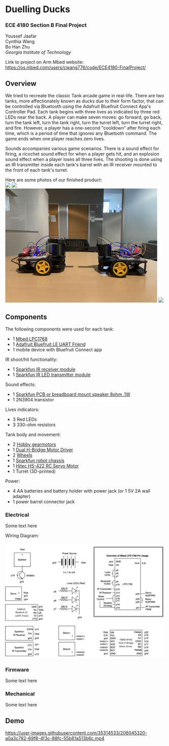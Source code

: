 # Duelling Ducks

### ECE 4180 Section B Final Project
Youssef Jaafar  
Cynthia Wang  
Bo Han Zhu  
_Georgia Institute of Technology_

Link to project on Arm Mbed website: https://os.mbed.com/users/cwang776/code/ECE4180-FinalProject/

## Overview
We tried to recreate the classic Tank arcade game in real-life. There are two tanks, more affectionately known as ducks due to their form factor, that can be controlled via Bluetooth using the Adafruit Bluefruit Connect App's Controller Pad. Each tank begins with three lives as indicated by three red LEDs near the back. A player can make seven moves: go forward, go back, turn the tank left, turn the tank right, turn the turret left, turn the turret right, and fire. However, a player has a one-second "cooldown" after firing each time, which is a period of time that ignores any Bluetooth command. The game ends when one player reaches zero lives.  

Sounds accompanies various game scenarios. There is a sound effect for firing, a ricochet sound effect for when a player gets hit, and an explosion sound effect when a player loses all three lives. The shooting is done using an IR transmitter inside each tank's barrel with an IR receiver mounted to the front of each tank's turret. 

Here are some photos of our finished product:  
<img src="Photos/IMG_6380.JPG" width="480">
<img src="Photos/IMG_6382.JPG" width="480">
<img src="Photos/IMG_6383.JPG" width="480">
<img src="Photos/IMG_6384.JPG" width="480">

## Components
The following components were used for each tank:

- 1 [Mbed LPC1768](https://os.mbed.com/platforms/mbed-LPC1768/)
- 1 [Adafruit Bluefruit LE UART Friend](https://www.adafruit.com/product/2479?gclid=Cj0KCQiA7bucBhCeARIsAIOwr--sDuDQVRnRd3sgezZCvbNOrAnr7G2PPKtOtwX-HREZRmz5-t_w148aAn5yEALw_wcB)
- 1 mobile device with Bluefruit Connect app

IR shoot/hit functionality:
- 1 [Sparkfun IR receiver module](https://www.sparkfun.com/products/retired/8554)
- 1 [Sparkfun IR LED transmitter module](https://www.sparkfun.com/products/retired/10732)

Sound effects:
- 1 [Sparkfun PCB or breadboard mount speaker 8ohm .1W](https://www.sparkfun.com/products/11089)
- 1 2N3904 transistor

Lives indicators:
- 3 Red LEDs
- 3 330-ohm resistors

Tank body and movement:
- 2 [Hobby gearmotors](https://www.sparkfun.com/products/13302)
- 1 [Dual H-Bridge Motor Driver](https://www.sparkfun.com/products/14451)
- 2 [Wheels](https://www.sparkfun.com/products/13259)
- 1 [Sparkfun robot chassis](https://www.sparkfun.com/products/13301)
- 1 [Hitec HS-422 RC Servo Motor](https://hitecrcd.com/products/servos/analog/sport-2/hs-422/product)
- 1 Turret (3D-printed)

Power:
- 4 AA batteries and battery holder with power jack (or 1 5V 2A wall adapter)
- 1 power barrel connector jack

### Electrical
Some text here

Wiring Diagram:

![schematic](Photos/schematic.png)

### Firmware
Some text here
### Mechanical
Some text here

## Demo

https://user-images.githubusercontent.com/35314533/206045320-a0a3c782-69f8-4f3c-88fc-55b81a513b6c.mp4
